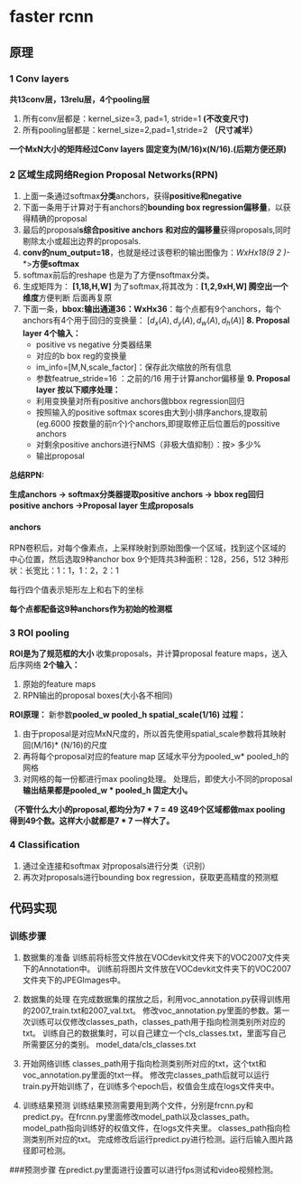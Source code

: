# faster rcnn
## 原理
### 1 Conv layers
**共13conv层，13relu层，4个pooling层**

1. 所有conv层都是：kernel_size=3, pad=1, stride=1  **(不改变尺寸)**
2. 所有pooling层都是：kernel_size=2,pad=1,stride=2 **（尺寸减半）**

**一个MxN大小的矩阵经过Conv layers 固定变为(M/16)x(N/16).(后期方便还原)**

### 2 区域生成网络Region Proposal Networks(RPN)

1. 上面一条通过softmax**分类**anchors，获得**positive和negative**
2. 下面一条用于计算对于有anchors的**bounding box regression偏移量**，以获得精确的proposal
3. 最后的proposal**s综合positive anchors 和对应的偏移量**获得proposals,同时剔除太小或超出边界的proposals.
4. **conv的num_output=18**，也就是经过该卷积的输出图像为：**WxHx18(9* 2 )-**>**方便softmax**
5. softmax前后的reshape 也是为了方便nsoftmax分类。 
6. 生成矩阵为： **[1,18,H,W]** 为了softmax,将其改为：**[1,2,9xH,W]  腾空出一个维度**方便判断 后面再复原
7. 下面一条，**bbox:输出通道36：WxHx36**：每个点都有9个anchors，每个anchors有4个用于回归的变换量： $[d_x(A),d_{y}(A),d_{w}(A),d_{h}(A)]$ 
**8. Proposal layer 4个输入：**
    - positive vs negative 分类器结果
    - 对应的b box reg的变换量
    - im_info=[M,N,scale_factor]：保存此次缩放的所有信息
    - 参数featrue_stride=16 ：之前的/16 用于计算anchor偏移量
**9. Proposal layer 按以下顺序处理：**
    - 利用变换量对所有positive anchors做bbox regression回归
    - 按照输入的positive softmax scores由大到小排序anchors,提取前(eg.6000 按数量的前n个)个anchors,即提取修正后位置后的possitive anchors
    - 对剩余positive anchors进行NMS（非极大值抑制）：按> 多少%
    - 输出proposal

**总结RPN:**

**生成anchors -> softmax分类器提取positive anchors -> bbox reg回归positive anchors ->Proposal layer 生成proposals**

#### anchors

RPN卷积后，对每个像素点，上采样映射到原始图像一个区域，找到这个区域的中心位置，然后选取9种anchor box
9个矩阵共3种面积：128，256，512
3种形状：长宽比：1：1，1：2，2：1

每行四个值表示矩形左上和右下的坐标

**每个点都配备这9种anchors作为初始的检测框**


### 3 ROI pooling
**ROI是为了规范框的大小**
收集proposals，并计算proposal feature maps，送入后序网络
**2个输入：**
1. 原始的feature maps
2. RPN输出的proposal boxes(大小各不相同)

**ROI原理：**
新参数**pooled_w pooled_h spatial_scale(1/16)**
**过程：**
1. 由于proposal是对应MxN尺度的，所以首先使用spatial_scale参数将其映射回(M/16)* (N/16)的尺度
2. 再将每个proposal对应的feature map 区域水平分为pooled_w* pooled_h的网格
3. 对网格的每一份都进行max pooling处理。
处理后，即使大小不同的proposal**输出结果都是pooled_w * pooled_h 固定大小。**

**（不管什么大小的proposal,都均分为7 * 7 = 49    这49个区域都做max pooling 得到49个数。这样大小就都是7 * 7 一样大了。**
### 4 Classification
1. 通过全连接和softmax 对proposals进行分类（识别）
2. 再次对proposals进行bounding box regression，获取更高精度的预测框

## 代码实现
### 训练步骤
1. 数据集的准备
训练前将标签文件放在VOCdevkit文件夹下的VOC2007文件夹下的Annotation中。
训练前将图片文件放在VOCdevkit文件夹下的VOC2007文件夹下的JPEGImages中。

2. 数据集的处理
在完成数据集的摆放之后，利用voc_annotation.py获得训练用的2007_train.txt和2007_val.txt。
修改voc_annotation.py里面的参数。第一次训练可以仅修改classes_path，classes_path用于指向检测类别所对应的txt。
训练自己的数据集时，可以自己建立一个cls_classes.txt，里面写自己所需要区分的类别。
model_data/cls_classes.txt

3. 开始网络训练
classes_path用于指向检测类别所对应的txt，这个txt和voc_annotation.py里面的txt一样。
修改完classes_path后就可以运行train.py开始训练了，在训练多个epoch后，权值会生成在logs文件夹中。

4. 训练结果预测
训练结果预测需要用到两个文件，分别是frcnn.py和predict.py。在frcnn.py里面修改model_path以及classes_path。
model_path指向训练好的权值文件，在logs文件夹里。
classes_path指向检测类别所对应的txt。
完成修改后运行predict.py进行检测。运行后输入图片路径即可检测。

###预测步骤
在predict.py里面进行设置可以进行fps测试和video视频检测。



